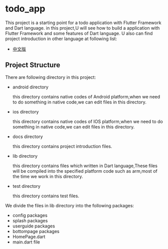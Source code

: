 # todo_app

This project is a starting point for a todo application with Flutter Framework and Dart language.
in this project,U will see how to build a application with Flutter Framework and some features of Dart language.
U also can find project introduction in other language at following list:

- [中文版](./docs/README_CN.md)

## Project Structure
There are following directory in this project:
- android directory

  this directory contains native codes of Android platform,when we need to do something in native code,we can edit files in this directory.
- ios directory

  this directory contains native codes of IOS platform,when we need to do something in native code,we can edit files in this directory.
- docs directory

  this directory contains project introduction files.
- lib directory

  this directory contains files which written in Dart language,These files will be compiled into the specified platform code such as arm,most of the time we work in this directory.
- test directory

  this directory contains test files.

We divide the files in lib directory into the following packages:
- config packages
- splash packages
- userguide packages
- bottompage packages
- HomePage.dart
- main.dart file
